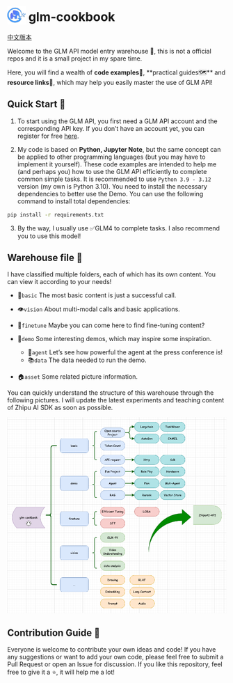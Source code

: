 <h1>
   <img src="asset/glm.png" alt="glm" style="height: 1.5em; vertical-align: bottom;" />
   glm-cookbook
</h1>

[中文版本](README.md)

Welcome to the GLM API model entry warehouse 📘, this is not a official repos and it is a small project in my spare time.

Here, you will find a wealth of **code examples👨‍**, **practical guides🗺**️ and **resource links🔗**, which may help you easily master the use of GLM API!

## Quick Start 🚀

1. To start using the GLM API, you first need a GLM API account and the corresponding API key.
    If you don’t have an account yet, you can register for free [here](https://open.bigmodel.cn/).

2. My code is based on **Python, Jupyter Note**, but the same concept can be applied to other programming languages (but you may have to implement it yourself).
    These code examples are intended to help me (and perhaps you) how to use the GLM API efficiently to complete common simple tasks. It is recommended to use `Python 3.9 - 3.12`
    version (my own is Python 3.10). You need to install the necessary dependencies to better use the Demo. You can use the following command to install total dependencies:

```bash
pip install -r requirements.txt
```

3. By the way, I usually use ✅GLM4 to complete tasks. I also recommend you to use this model!

## Warehouse file 📂

I have classified multiple folders, each of which has its own content. You can view it according to your needs!

+ 🌱`basic` The most basic content is just a successful call.

+ 👁️`vision` About multi-modal calls and basic applications.

+ 🔧`finetune` Maybe you can come here to find fine-tuning content?

+ 🎉`demo` Some interesting demos, which may inspire some inspiration.
  + 🤖`agent` Let’s see how powerful the agent at the press conference is!
  + 📚`data` The data needed to run the demo.

+ 🏠`asset` Some related picture information.

You can quickly understand the structure of this warehouse through the following pictures. I will update the latest experiments and teaching content of Zhipu AI SDK as soon as possible.

![Implementation schematic diagram](asset/plan.png)

## Contribution Guide 🤝

Everyone is welcome to contribute your own ideas and code! If you have any suggestions or want to add your own code, please feel free to submit a Pull Request or open an Issue for discussion.
If you like this repository, feel free to give it a ⭐, it will help me a lot!